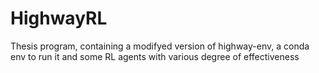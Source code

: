 # HighwayRL
Thesis program, containing a modifyed version of highway-env, a conda env to run it and some RL agents with various degree of effectiveness
